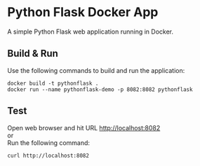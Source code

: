 # Python Flask Docker App
A simple Python Flask web application running in Docker.

## Build & Run
Use the following commands to build and run the application:
```
docker build -t pythonflask .
docker run --name pythonflask-demo -p 8082:8082 pythonflask
```

## Test
Open web browser and hit URL [http://localhost:8082](http://localhost:8082)  
or  
Run the following command:
```
curl http://localhost:8082
```
